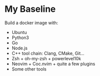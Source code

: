 # My Baseline

Build a docker image with:

- Ubuntu
- Python3
- Go
- Node.js
- C++ tool chain: Clang, CMake, Git...
- Zsh + oh-my-zsh + powerlevel10k
- Neovim + Coc.nvim + quite a few plugins
- Some other tools
